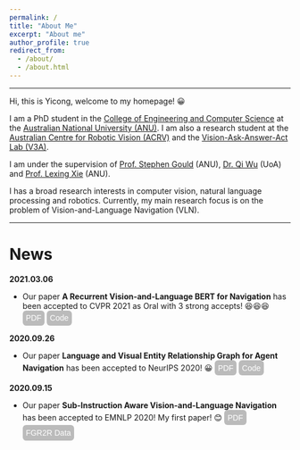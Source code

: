 ```yaml
---
permalink: /
title: "About Me"
excerpt: "About me"
author_profile: true
redirect_from: 
  - /about/
  - /about.html
---
```


<style type="text/css">
#touch {
 background-color: #bbb;
 padding: .4em;
 -moz-border-radius: 5px;
 -webkit-border-radius: 5px;
 border-radius: 6px;
 color: #fff;
 font-size: 14px;
 text-decoration: none;
 border: none;
}
#touch:hover {
 border: none;
 background: orange;
 box-shadow: 0px 0px 1px #777;
}
</style>

------

Hi, this is Yicong, welcome to my homepage! 😀

I am a PhD student in the [College of Engineering and Computer Science](https://cecs.anu.edu.au/) at the [Australian National University (ANU)](https://www.anu.edu.au/). I am also a research student at the [Australian Centre for Robotic Vision (ACRV)](https://www.roboticvision.org/) and the [Vision-Ask-Answer-Act Lab (V3A)](https://v3alab.github.io/#about).

I am under the supervision of [Prof. Stephen Gould](http://users.cecs.anu.edu.au/~sgould/) (ANU), [Dr. Qi Wu](http://www.qi-wu.me/) (UoA) and [Prof. Lexing Xie](http://users.cecs.anu.edu.au/~xlx/) (ANU).

I has a broad research interests in computer vision, natural language processing and robotics. Currently, my main research focus is on the problem of Vision-and-Language Navigation (VLN).

------

News
======

**2021.03.06**
- Our paper **A Recurrent Vision-and-Language BERT for Navigation** has been accepted to CVPR 2021 as Oral with 3 strong accepts! 😆😆😆 <a href="https://arxiv.org/abs/2011.13922"><button id="touch">PDF</button></a> <a href="https://github.com/YicongHong/Recurrent-VLN-BERT"><button id="touch">Code</button></a>

**2020.09.26**
- Our paper **Language and Visual Entity Relationship Graph for Agent Navigation** has been accepted to NeurIPS 2020! 😀 <a href="https://arxiv.org/abs/2010.09304"><button id="touch">PDF</button></a> <a href="https://github.com/YicongHong/Entity-Graph-VLN"><button id="touch">Code</button></a>

**2020.09.15**
- Our paper **Sub-Instruction Aware Vision-and-Language Navigation** has been accepted to EMNLP 2020! My first paper! 😊 <a href="https://arxiv.org/abs/2004.02707"><button id="touch">PDF</button></a> <a href="https://github.com/YicongHong/Fine-Grained-R2R"><button id="touch">FGR2R Data</button></a>
